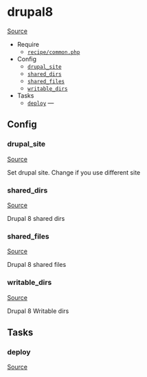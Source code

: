 <!-- DO NOT EDIT THIS FILE! -->
<!-- Instead edit recipe/drupal8.php -->
<!-- Then run bin/docgen -->

# drupal8

[Source](/recipe/drupal8.php)



* Require
  * [`recipe/common.php`](/docs/recipe/common.md)
* Config
  * [`drupal_site`](#drupal_site)
  * [`shared_dirs`](#shared_dirs)
  * [`shared_files`](#shared_files)
  * [`writable_dirs`](#writable_dirs)
* Tasks
  * [`deploy`](#deploy) — 

## Config
### drupal_site
[Source](/recipe/drupal8.php#L20)

Set drupal site. Change if you use different site

### shared_dirs
[Source](/recipe/drupal8.php#L24)

Drupal 8 shared dirs

### shared_files
[Source](/recipe/drupal8.php#L29)

Drupal 8 shared files

### writable_dirs
[Source](/recipe/drupal8.php#L35)

Drupal 8 Writable dirs


## Tasks
### deploy
[Source](/recipe/drupal8.php#L6)



